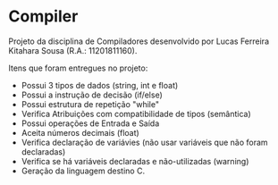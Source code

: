# Compiler

Projeto da disciplina de Compiladores desenvolvido por Lucas Ferreira Kitahara Sousa (R.A.: 11201811160).

Itens que foram entregues no projeto:
- Possui 3 tipos de dados (string, int e float) 	
- Possui a instrução de decisão (if/else)	
- Possui estrutura de repetição	"while"
- Verifica Atribuições com compatibilidade de tipos (semântica) 	
- Possui operações de Entrada e Saída	
- Aceita números decimais (float)
- Verifica declaração de variávies (não usar variáveis que não foram declaradas)	
- Verifica se há variáveis declaradas e não-utilizadas (warning)	
- Geração da linguagem destino C.
